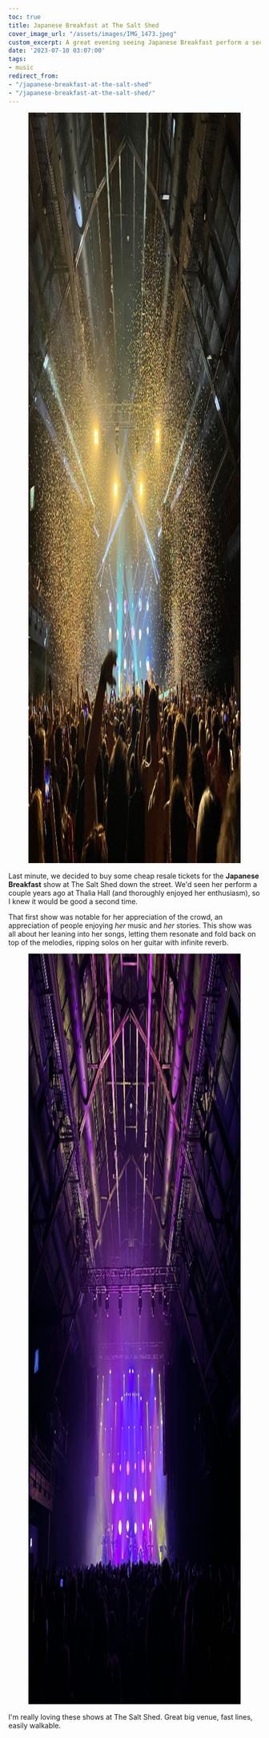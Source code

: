 ```yaml
---
toc: true
title: Japanese Breakfast at The Salt Shed
cover_image_url: "/assets/images/IMG_1473.jpeg"
custom_excerpt: A great evening seeing Japanese Breakfast perform a second time
date: '2023-07-10 03:07:00'
tags:
- music
redirect_from:
- "/japanese-breakfast-at-the-salt-shed"
- "/japanese-breakfast-at-the-salt-shed/"
---
```


<figure class="kg-card kg-image-card kg-width-wide"><img src="/assets/images/IMG_1473-1.jpeg" class="kg-image" alt=""  width="2000" height="1500"  sizes="(min-width: 1200px) 1200px"></figure>

Last minute, we decided to buy some cheap resale tickets for the **Japanese Breakfast** show at The Salt Shed down the street. We'd seen her perform a couple years ago at Thalia Hall (and thoroughly enjoyed her enthusiasm), so I knew it would be good a second time.

That first show was notable for her appreciation of the crowd, an appreciation of people enjoying _her_ music and _her_ stories. This show was all about her leaning into her songs, letting them resonate and fold back on top of the melodies, ripping solos on her guitar with infinite reverb.

<figure class="kg-card kg-image-card"><img src="/assets/images/IMG_1470.jpeg" class="kg-image" alt=""  width="2000" height="1500"  sizes="(min-width: 720px) 720px"></figure>

I'm really loving these shows at The Salt Shed. Great big venue, fast lines, easily walkable.

